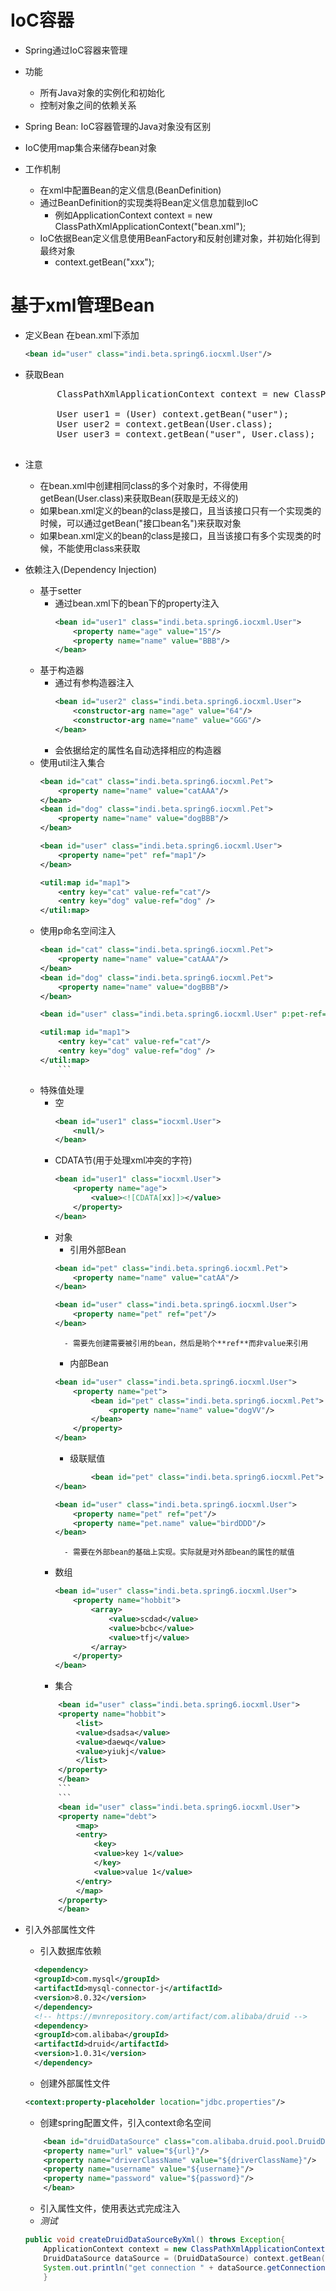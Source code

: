 # IoC容器
- Spring通过IoC容器来管理
- 功能
	- 所有Java对象的实例化和初始化
	- 控制对象之间的依赖关系

- Spring Bean: IoC容器管理的Java对象没有区别
- IoC使用map集合来储存bean对象

- 工作机制
	- 在xml中配置Bean的定义信息(BeanDefinition)
	- 通过BeanDefinition的实现类将Bean定义信息加载到IoC
		- 例如ApplicationContext context = new ClassPathXmlApplicationContext("bean.xml");
	- IoC依据Bean定义信息使用BeanFactory和反射创建对象，并初始化得到最终对象
		- context.getBean("xxx");


# 基于xml管理Bean
- 定义Bean 
	在bean.xml下添加</br>
	```xml
	<bean id="user" class="indi.beta.spring6.iocxml.User"/>
	```
- 获取Bean
	<pre>
        ClassPathXmlApplicationContext context = new ClassPathXmlApplicationContext("bean.xml");

        User user1 = (User) context.getBean("user");
        User user2 = context.getBean(User.class);
        User user3 = context.getBean("user", User.class);
	</pre>
- 注意
	- 在bean.xml中创建相同class的多个对象时，不得使用getBean(User.class)来获取Bean(获取是无歧义的)
	- 如果bean.xml定义的bean的class是接口，且当该接口只有一个实现类的时候，可以通过getBean("接口bean名")来获取对象
	- 如果bean.xml定义的bean的class是接口，且当该接口有多个实现类的时候，不能使用class来获取

- 依赖注入(Dependency Injection)
	- 基于setter
		- 通过bean.xml下的bean下的property注入</br>
			```xml
			<bean id="user1" class="indi.beta.spring6.iocxml.User">
		        <property name="age" value="15"/>
		        <property name="name" value="BBB"/>
		    </bean>
			```
	- 基于构造器
		- 通过有参构造器注入</br>
			```xml
			<bean id="user2" class="indi.beta.spring6.iocxml.User">
		        <constructor-arg name="age" value="64"/>
		        <constructor-arg name="name" value="GGG"/>
		    </bean>
			```
		- 会依据给定的属性名自动选择相应的构造器
	- 使用util注入集合
		```xml
	    <bean id="cat" class="indi.beta.spring6.iocxml.Pet">
	        <property name="name" value="catAAA"/>
	    </bean>
	    <bean id="dog" class="indi.beta.spring6.iocxml.Pet">
	        <property name="name" value="dogBBB"/>
	    </bean>
	
	    <bean id="user" class="indi.beta.spring6.iocxml.User">
	        <property name="pet" ref="map1"/>
	    </bean>
	
	    <util:map id="map1">
	        <entry key="cat" value-ref="cat"/>
	        <entry key="dog" value-ref="dog" />
	    </util:map>
		```
	- 使用p命名空间注入
		```xml
	    <bean id="cat" class="indi.beta.spring6.iocxml.Pet">
	        <property name="name" value="catAAA"/>
	    </bean>
	    <bean id="dog" class="indi.beta.spring6.iocxml.Pet">
	        <property name="name" value="dogBBB"/>
	    </bean>
	
	    <bean id="user" class="indi.beta.spring6.iocxml.User" p:pet-ref="map1"/>
	
	    <util:map id="map1">
	        <entry key="cat" value-ref="cat"/>
	        <entry key="dog" value-ref="dog" />
	    </util:map>
			```

	- 特殊值处理
		- 空</br>
			```xml
			<bean id="user1" class="iocxml.User">
		        <null/>
		    </bean>
			```
		- CDATA节(用于处理xml冲突的字符)</br>
			```xml
			<bean id="user1" class="iocxml.User">
		        <property name="age">
					<value><![CDATA[xx]]></value>
				</property>
		    </bean>
			```
		- 对象
			- 引用外部Bean</br>
			```xml
		    <bean id="pet" class="indi.beta.spring6.iocxml.Pet">
		        <property name="name" value="catAA"/>
		    </bean>
		
		    <bean id="user" class="indi.beta.spring6.iocxml.User">
		        <property name="pet" ref="pet"/>
		    </bean>
			```
				- 需要先创建需要被引用的bean，然后是哟个**ref**而非value来引用
			- 内部Bean
			```xml
	        <bean id="user" class="indi.beta.spring6.iocxml.User">
		        <property name="pet">
		            <bean id="pet" class="indi.beta.spring6.iocxml.Pet">
		                <property name="name" value="dogVV"/>
		            </bean>
		        </property>
		    </bean>
			```
			- 级联赋值</br>
			```xml
            		<bean id="pet" class="indi.beta.spring6.iocxml.Pet">
		    </bean>
		
		    <bean id="user" class="indi.beta.spring6.iocxml.User">
		        <property name="pet" ref="pet"/>
		        <property name="pet.name" value="birdDDD"/>
		 	</bean>
			```
				- 需要在外部bean的基础上实现。实际就是对外部bean的属性的赋值

		- 数组</br>
			```xml
		    <bean id="user" class="indi.beta.spring6.iocxml.User">
		        <property name="hobbit">
		            <array>
		                <value>scdad</value>
		                <value>bcbc</value>
		                <value>tfj</value>
		            </array>
		        </property>
		    </bean>
			```
		- 集合</br>
		```xml
		    <bean id="user" class="indi.beta.spring6.iocxml.User">
			<property name="hobbit">
			    <list>
				<value>dsadsa</value>
				<value>daewq</value>
				<value>yiukj</value>
			    </list>
			</property>
		    </bean>
			```
			```
		    <bean id="user" class="indi.beta.spring6.iocxml.User">
			<property name="debt">
			    <map>
				<entry>
				    <key>
					<value>key 1</value>
				    </key>
				    <value>value 1</value>
				</entry>
			    </map>
			</property>
		    </bean>
		```
- 引入外部属性文件
	- 引入数据库依赖
	```xml
      <dependency>
	  <groupId>com.mysql</groupId>
	  <artifactId>mysql-connector-j</artifactId>
	  <version>8.0.32</version>
      </dependency>
      <!-- https://mvnrepository.com/artifact/com.alibaba/druid -->
      <dependency>
	  <groupId>com.alibaba</groupId>
	  <artifactId>druid</artifactId>
	  <version>1.0.31</version>
      </dependency>
	```
	- 创建外部属性文件
	```xml
	<context:property-placeholder location="jdbc.properties"/>
	```
	- 创建spring配置文件，引入context命名空间
	```xml
	    <bean id="druidDataSource" class="com.alibaba.druid.pool.DruidDataSource">
		<property name="url" value="${url}"/>
		<property name="driverClassName" value="${driverClassName}"/>
		<property name="username" value="${username}"/>
		<property name="password" value="${password}"/>
	    </bean>
	```
	- 引入属性文件，使用表达式完成注入
	- *测试*
	```java
	public void createDruidDataSourceByXml() throws Exception{
		ApplicationContext context = new ClassPathXmlApplicationContext("bean-jdbc.xml");
		DruidDataSource dataSource = (DruidDataSource) context.getBean(DruidDataSource.class);
		System.out.println("get connection " + dataSource.getConnection());
	    }
	```
